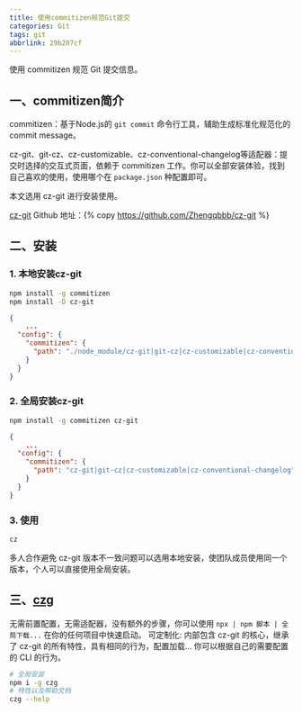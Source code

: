 ```yaml
---
title: 使用commitizen规范Git提交
categories: Git
tags: git
abbrlink: 29b207cf
---
```


使用 commitizen 规范 Git 提交信息。

<!-- more -->

## 一、commitizen简介

commitizen：基于Node.js的 `git commit` 命令行工具，辅助生成标准化规范化的 commit message。

cz-git、git-cz、cz-customizable、cz-conventional-changelog等适配器：提交时选择的交互式页面，依赖于 commitizen 工作。你可以全部安装体验，找到自己喜欢的使用，使用哪个在 `package.json` 种配置即可。

本文选用 cz-git 进行安装使用。

[cz-git](https://cz-git.qbb.sh/zh/) Github 地址：{% copy https://github.com/Zhengqbbb/cz-git %}

## 二、安装

### 1. 本地安装cz-git

```bash
npm install -g commitizen
npm install -D cz-git
```

```json package.json
{
    ...
  "config": {
    "commitizen": {
      "path": "./node_module/cz-git|git-cz|cz-customizable|cz-conventional-changelog"
    }
  }
}
```

### 2. 全局安装cz-git

```bash
npm install -g commitizen cz-git
```

```json package.json
{
    ...
  "config": {
    "commitizen": {
      "path": "cz-git|git-cz|cz-customizable|cz-conventional-changelog"
    }
  }
}
```

### 3. 使用

```bash
cz
```

多人合作避免 cz-git 版本不一致问题可以选用本地安装，使团队成员使用同一个版本，个人可以直接使用全局安装。

## 三、[czg](https://cz-git.qbb.sh/zh/cli/)

无需前置配置，无需适配器，没有额外的步骤，你可以使用 `npx | npm 脚本 | 全局下载...` 在你的任何项目中快速启动。
可定制化: 内部包含 cz-git 的核心，继承了 cz-git 的所有特性，具有相同的行为，配置加载... 你可以根据自己的需要配置的 CLI 的行为。

```bash
# 全局安装
npm i -g czg
# 特性以及帮助文档
czg --help
```
